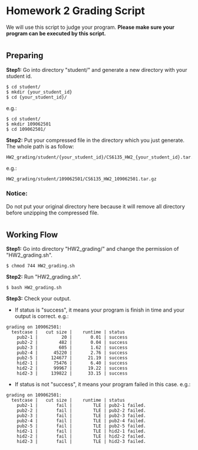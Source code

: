 # Homework 2 Grading Script
We will use this script to judge your program.
**Please make sure your program can be executed by this script.**

#
## Preparing
**Step1:**
Go into directory "student/" and generate a new directory with your student id.
```
$ cd student/
$ mkdir {your_student_id}
$ cd {your_student_id}/
```
e.g.:
```
$ cd student/
$ mkdir 109062501
$ cd 109062501/
```

**Step2:**
Put your compressed file in the directory which you just generate. The whole path is as follow: 
```
HW2_grading/student/{your_student_id}/CS6135_HW2_{your_student_id}.tar.gz
```
e.g.:
```
HW2_grading/student/109062501/CS6135_HW2_109062501.tar.gz
```
### Notice:
Do not put your original directory here because it will remove all directory before unzipping the compressed file.

#
## Working Flow
**Step1:**
Go into directory "HW2_grading/" and change the permission of "HW2_grading.sh".
```
$ chmod 744 HW2_grading.sh
```

**Step2:**
Run "HW2_grading.sh".
```
$ bash HW2_grading.sh
```

**Step3:**
Check your output.
* If status is "success", it means your program is finish in time and your output is correct. e.g.:
```
grading on 109062501:
  testcase |   cut size |    runtime | status
    pub2-1 |         20 |       0.01 | success
    pub2-2 |        482 |       0.04 | success
    pub2-3 |        605 |       1.62 | success
    pub2-4 |      45220 |       2.76 | success
    pub2-5 |     124677 |      21.19 | success
    hid2-1 |      75476 |       6.40 | success
    hid2-2 |      99967 |      19.22 | success
    hid2-3 |     139822 |      33.15 | success
```
* If status is not "success", it means your program failed in this case. e.g.:
```
grading on 109062501:
  testcase |   cut size |    runtime | status
    pub2-1 |       fail |        TLE | pub2-1 failed.
    pub2-2 |       fail |        TLE | pub2-2 failed.
    pub2-3 |       fail |        TLE | pub2-3 failed.
    pub2-4 |       fail |        TLE | pub2-4 failed.
    pub2-5 |       fail |        TLE | pub2-5 failed.
    hid2-1 |       fail |        TLE | hid2-1 failed.
    hid2-2 |       fail |        TLE | hid2-2 failed.
    hid2-3 |       fail |        TLE | hid2-3 failed.
```